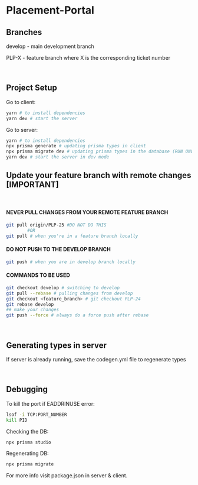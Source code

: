 # Placement-Portal

## Branches

develop - main development branch

PLP-X - feature branch where X is the corresponding ticket number

</br>

## Project Setup

Go to client:

```bash
yarn # to install dependencies
yarn dev # start the server
```

Go to server:

```bash
yarn # to install dependencies
npx prisma generate # updating prisma types in client
npx prisma migrate dev # updating prisma types in the database (RUN ONLY IF schema changes were made)
yarn dev # start the server in dev mode
```

## Update your feature branch with remote changes [IMPORTANT]

</br>

#### NEVER PULL CHANGES FROM YOUR REMOTE FEATURE BRANCH

```bash
git pull origin/PLP-25 #DO NOT DO THIS
        #OR
git pull # when you're in a feature branch locally
```

#### DO NOT PUSH TO THE DEVELOP BRANCH

```bash
git push # when you are in develop branch locally
```

#### COMMANDS TO BE USED

```bash
git checkout develop # switching to develop
git pull --rebase # pulling changes from develop
git checkout <feature_branch> # git checkout PLP-24
git rebase develop
## make your changes
git push --force # always do a force push after rebase
```

</br>

## Generating types in server

If server is already running, save the codegen.yml file to regenerate types

</br>

## Debugging

To kill the port if EADDRINUSE error:

```bash
lsof -i TCP:PORT_NUMBER
kill PID
```

Checking the DB:

```bash
npx prisma studio
```

Regenerating DB:

```bash
npx prisma migrate
```

For more info visit package.json in server & client.
